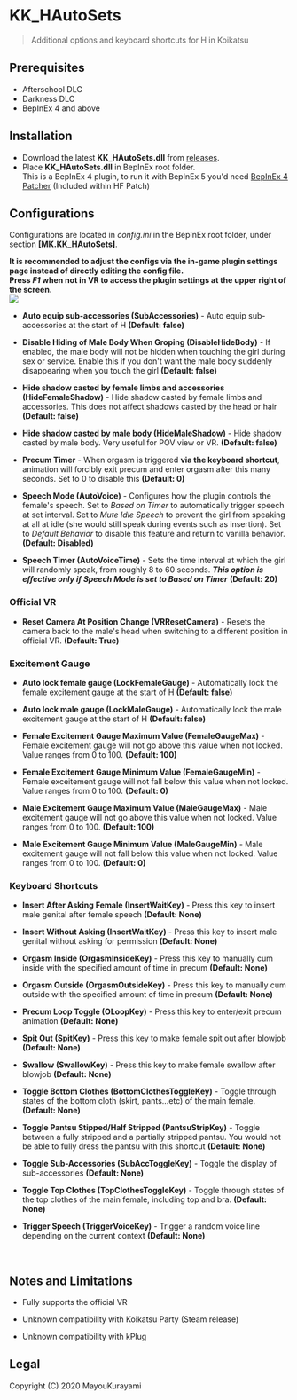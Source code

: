 # KK_HAutoSets
> Additional options and keyboard shortcuts for H in Koikatsu   


## Prerequisites  
- Afterschool DLC  
- Darkness DLC  
- BepInEx 4 and above  



## Installation  
- Download the latest **KK_HAutoSets.dll** from [releases](https://github.com/MayouKurayami/KK_HAutoSets/releases).
- Place **KK_HAutoSets.dll** in BepInEx root folder.  
This is a BepInEx 4 plugin, to run it with BepInEx 5 you'd need [BepInEx 4 Patcher](https://github.com/BepInEx/BepInEx.BepInEx4Upgrader) (Included within HF Patch)

## Configurations
Configurations are located in *config.ini* in the BepInEx root folder, under section **[MK.KK_HAutoSets]**.  

**It is recommended to adjust the configs via the in-game plugin settings page instead of directly editing the config file.  
Press *F1* when not in VR to access the plugin settings at the upper right of the screen.**  
![](https://github.com/MayouKurayami/KK_HAutoSets/blob/master/images/HautoSets_settings.png)  


- **Auto equip sub-accessories (SubAccessories)** - Auto equip sub-accessories at the start of H **(Default: false)**  

- **Disable Hiding of Male Body When Groping (DisableHideBody)** - If enabled, the male body will not be hidden when touching the girl during sex or service. Enable this if you don't want the male body suddenly disappearing when you touch the girl **(Default: false)**  

- **Hide shadow casted by female limbs and accessories (HideFemaleShadow)** - Hide shadow casted by female limbs and accessories. This does not affect shadows casted by the head or hair **(Default: false)**  

- **Hide shadow casted by male body (HideMaleShadow)** - Hide shadow casted by male body. Very useful for POV view or VR. **(Default: false)**  

- **Precum Timer** - When orgasm is triggered **via the keyboard shortcut**, animation will forcibly exit precum and enter orgasm after this many seconds. Set to 0 to disable this **(Default: 0)**  

- **Speech Mode (AutoVoice)** - Configures how the plugin controls the female's speech. Set to *Based on Timer* to automatically trigger speech at set interval. Set to *Mute Idle Speech* to prevent the girl from speaking at all at idle (she would still speak during events such as insertion). Set to *Default Behavior* to disable this feature and return to vanilla behavior. **(Default: Disabled)**

- **Speech Timer (AutoVoiceTime)** - Sets the time interval at which the girl will randomly speak, from roughly 8 to 60 seconds. ***This option is effective only if Speech Mode is set to Based on Timer*** **(Default: 20)**

### Official VR  

- **Reset Camera At Position Change (VRResetCamera)** - Resets the camera back to the male's head when switching to a different position in official VR. **(Default: True)**  


### Excitement Gauge  

- **Auto lock female gauge (LockFemaleGauge)** - Automatically lock the female excitement gauge at the start of H **(Default: false)**  

- **Auto lock male gauge (LockMaleGauge)** - Automatically lock the male excitement gauge at the start of H **(Default: false)**  

- **Female Excitement Gauge Maximum Value (FemaleGaugeMax)** - Female excitement gauge will not go above this value when not locked. Value ranges from 0 to 100. **(Default: 100)**  

- **Female Excitement Gauge Minimum Value (FemaleGaugeMin)** - Female exceitement gauge will not fall below this value when not locked. Value ranges from 0 to 100. **(Default: 0)**  

- **Male Excitement Gauge Maximum Value (MaleGaugeMax)** - Male excitement gauge will not go above this value when not locked. Value ranges from 0 to 100. **(Default: 100)**  

- **Male Excitement Gauge Minimum Value (MaleGaugeMin)** - Male excitement gauge will not fall below this value when not locked. Value ranges from 0 to 100. **(Default: 0)**  

### Keyboard Shortcuts  
- **Insert After Asking Female (InsertWaitKey)** - Press this key to insert male genital after female speech **(Default: None)**  

- **Insert Without Asking (InsertWaitKey)** - Press this key to insert male genital without asking for permission **(Default: None)**  

- **Orgasm Inside (OrgasmInsideKey)** - Press this key to manually cum inside with the specified amount of time in precum **(Default: None)**  

- **Orgasm Outside (OrgasmOutsideKey)** - Press this key to manually cum outside with the specified amount of time in precum **(Default: None)**  

- **Precum Loop Toggle (OLoopKey)** - Press this key to enter/exit precum animation **(Default: None)**  

- **Spit Out (SpitKey)** - Press this key to make female spit out after blowjob **(Default: None)**  

- **Swallow (SwallowKey)** - Press this key to make female swallow after blowjob **(Default: None)**  

- **Toggle Bottom Clothes (BottomClothesToggleKey)** - Toggle through states of the bottom cloth (skirt, pants...etc) of the main female. **(Default: None)**  

- **Toggle Pantsu Stipped/Half Stripped (PantsuStripKey)** - Toggle between a fully stripped and a partially stripped pantsu. You would not be able to fully dress the pantsu with this shortcut **(Default: None)**  

- **Toggle Sub-Accessories (SubAccToggleKey)** - Toggle the display of sub-accessories **(Default: None)**  

- **Toggle Top Clothes (TopClothesToggleKey)** - Toggle through states of the top clothes of the main female, including top and bra. **(Default: None)**  

- **Trigger Speech (TriggerVoiceKey)** - Trigger a random voice line depending on the current context **(Default: None)**  
<br>

## Notes and Limitations  
- Fully supports the official VR

- Unknown compatibility with Koikatsu Party (Steam release)  

- Unknown compatibility with kPlug


## Legal  
Copyright (C) 2020  MayouKurayami
